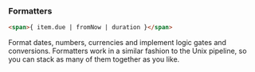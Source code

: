### Formatters

```html
<span>{ item.due | fromNow | duration }</span>
```

Format dates, numbers, currencies and implement logic gates and conversions. Formatters work in a similar fashion to the Unix pipeline, so you can stack as many of them together as you like.